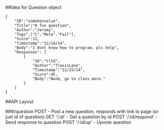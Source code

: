 ##Idea for Question object

    {
		"ID":"somehexvalue",
		"Title":"A fun question",
		"Author":"Jeromy",
		"Tags":["C","Meta","Fail"],
		"Score":11,
		"Timestamp":"12/14/14",
		"Body":"I dont know how to program, pls help",
		"Responses": [
			{
				"ID":"tltd",
				"Author":"TravisLane",
				"Timestamp":"12/15/14",
				"Score":45,
				"Body":"Noob, go to class more."
			}
		]
	}

##API Layout

###/question
POST - Post a new question, responds with link to page (or just id of question)
GET '/:id' - Get a question by id
POST '/:id/respond' - Send response to question
POST '/:id/up' - Upvote question
